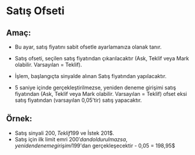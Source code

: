 # **Satış Ofseti**

## Amaç: 

- Bu ayar, satış fiyatını sabit ofsetle ayarlamanıza olanak tanır. 
- Satış ofseti, seçilen satış fiyatından çıkarılacaktır (Ask, Teklif veya Mark olabilir. Varsayılan = Teklif).

- İşlem, başlangıçta sinyalde alınan Satış fiyatından yapılacaktır. 
- 5 saniye içinde gerçekleştirilmezse, yeniden deneme girişimi satış fiyatından (Ask, Teklif veya Mark olabilir. Varsayılan = Teklif) ofset eksi satış fiyatından (varsayılan 0,05'tir) satış yapacaktır. 

## Örnek:

- Satış sinyali 200$, Teklif 199$ ve İstek 201$. 
- Satış için ilk limit emri 200$'dan doldurulmazsa, yeniden deneme girişimi 199$'dan gerçekleşecektir - 0,05 = 198,95$
